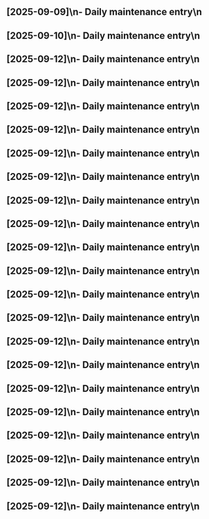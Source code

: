 ## [2025-09-09]\n- Daily maintenance entry\n
## [2025-09-10]\n- Daily maintenance entry\n
## [2025-09-12]\n- Daily maintenance entry\n
## [2025-09-12]\n- Daily maintenance entry\n
## [2025-09-12]\n- Daily maintenance entry\n
## [2025-09-12]\n- Daily maintenance entry\n
## [2025-09-12]\n- Daily maintenance entry\n
## [2025-09-12]\n- Daily maintenance entry\n
## [2025-09-12]\n- Daily maintenance entry\n
## [2025-09-12]\n- Daily maintenance entry\n
## [2025-09-12]\n- Daily maintenance entry\n
## [2025-09-12]\n- Daily maintenance entry\n
## [2025-09-12]\n- Daily maintenance entry\n
## [2025-09-12]\n- Daily maintenance entry\n
## [2025-09-12]\n- Daily maintenance entry\n
## [2025-09-12]\n- Daily maintenance entry\n
## [2025-09-12]\n- Daily maintenance entry\n
## [2025-09-12]\n- Daily maintenance entry\n
## [2025-09-12]\n- Daily maintenance entry\n
## [2025-09-12]\n- Daily maintenance entry\n
## [2025-09-12]\n- Daily maintenance entry\n
## [2025-09-12]\n- Daily maintenance entry\n
